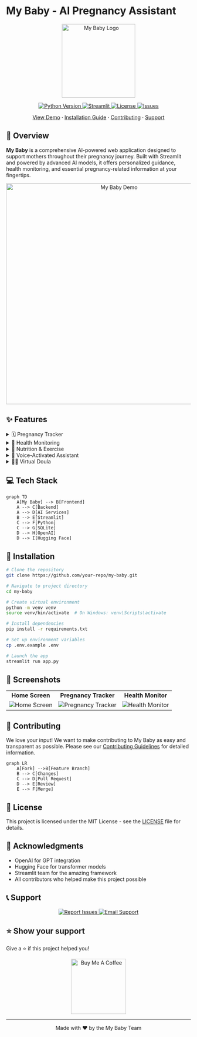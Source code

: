 # My Baby - AI Pregnancy Assistant

<p align="center">
    <img src="path_to_your_logo.png" alt="My Baby Logo" width="200"/>
</p>

<p align="center">
    <a href="https://www.python.org/downloads/">
        <img src="https://img.shields.io/badge/Python-3.8%2B-blue?style=for-the-badge&logo=python&logoColor=white" alt="Python Version"/>
    </a>
    <a href="https://streamlit.io">
        <img src="https://img.shields.io/badge/Streamlit-1.28%2B-FF4B4B?style=for-the-badge&logo=streamlit&logoColor=white" alt="Streamlit"/>
    </a>
    <a href="LICENSE">
        <img src="https://img.shields.io/badge/License-MIT-green?style=for-the-badge" alt="License"/>
    </a>
    <a href="https://github.com/your-repo/my-baby/issues">
        <img src="https://img.shields.io/github/issues/your-repo/my-baby?style=for-the-badge" alt="Issues"/>
    </a>
</p>

<p align="center">
    <a href="#demo">View Demo</a>
    ·
    <a href="#installation">Installation Guide</a>
    ·
    <a href="#contributing">Contributing</a>
    ·
    <a href="#support">Support</a>
</p>

## 🌟 Overview

**My Baby** is a comprehensive AI-powered web application designed to support mothers throughout their pregnancy journey. Built with Streamlit and powered by advanced AI models, it offers personalized guidance, health monitoring, and essential pregnancy-related information at your fingertips.

<p align="center">
    <img src="path_to_demo.gif" alt="My Baby Demo" width="600"/>
</p>

## ✨ Features

<details>
<summary>🗓️ Pregnancy Tracker</summary>
<br>
• Week-by-week development tracking<br>
• Important milestone notifications<br>
• Customized pregnancy timeline<br>
• Baby growth visualization
</details>

<details>
<summary>🏥 Health Monitoring</summary>
<br>
• Mental health assessment and tips<br>
• Physical symptom checker<br>
• Automated health alerts<br>
• Mood tracking and analysis
</details>

<details>
<summary>🥗 Nutrition & Exercise</summary>
<br>
• Trimester-specific meal plans<br>
• Safe exercise routines<br>
• Nutritional recommendations<br>
• Customized workout schedules
</details>

<details>
<summary>🎤 Voice-Activated Assistant</summary>
<br>
• Hands-free interaction<br>
• Voice command support<br>
• Natural language processing<br>
• Multi-language support
</details>

<details>
<summary>👩‍⚕️ Virtual Doula</summary>
<br>
• Labor preparation guidance<br>
• Postpartum care information<br>
• 24/7 AI-powered support<br>
• Emergency protocol assistance
</details>

## 💻 Tech Stack

```mermaid
graph TD
    A[My Baby] --> B[Frontend]
    A --> C[Backend]
    A --> D[AI Services]
    B --> E[Streamlit]
    C --> F[Python]
    C --> G[SQLite]
    D --> H[OpenAI]
    D --> I[Hugging Face]
```

## 🚀 Installation

```bash
# Clone the repository
git clone https://github.com/your-repo/my-baby.git

# Navigate to project directory
cd my-baby

# Create virtual environment
python -m venv venv
source venv/bin/activate  # On Windows: venv\Scripts\activate

# Install dependencies
pip install -r requirements.txt

# Set up environment variables
cp .env.example .env

# Launch the app
streamlit run app.py
```

## 📸 Screenshots

<p align="center">
<table>
    <tr>
        <td align="center"><b>Home Screen</b></td>
        <td align="center"><b>Pregnancy Tracker</b></td>
        <td align="center"><b>Health Monitor</b></td>
    </tr>
    <tr>
        <td><img src="path_to_home_screenshot.png" alt="Home Screen"/></td>
        <td><img src="path_to_tracker_screenshot.png" alt="Pregnancy Tracker"/></td>
        <td><img src="path_to_health_screenshot.png" alt="Health Monitor"/></td>
    </tr>
</table>
</p>

## 🤝 Contributing

We love your input! We want to make contributing to My Baby as easy and transparent as possible. Please see our [Contributing Guidelines](CONTRIBUTING.md) for detailed information.

```mermaid
graph LR
    A[Fork] -->B[Feature Branch]
    B --> C[Changes]
    C --> D[Pull Request]
    D --> E[Review]
    E --> F[Merge]
```

## 📄 License

This project is licensed under the MIT License - see the [LICENSE](LICENSE) file for details.

## 🙏 Acknowledgments

- OpenAI for GPT integration
- Hugging Face for transformer models
- Streamlit team for the amazing framework
- All contributors who helped make this project possible

## 📞 Support

<p align="center">
    <a href="https://github.com/your-repo/my-baby/issues">
        <img src="https://img.shields.io/badge/Report%20Issues-GitHub-green?style=for-the-badge&logo=github" alt="Report Issues"/>
    </a>
    <a href="mailto:support@mybaby.com">
        <img src="https://img.shields.io/badge/Email%20Support-Mail-red?style=for-the-badge&logo=gmail" alt="Email Support"/>
    </a>
</p>

## ⭐ Show your support

Give a ⭐️ if this project helped you!

<p align="center">
    <a href="https://www.buymeacoffee.com/yourprofile">
        <img src="https://cdn.buymeacoffee.com/buttons/v2/default-yellow.png" alt="Buy Me A Coffee" width="150"/>
    </a>
</p>

---

<p align="center">Made with ❤️ by the My Baby Team</p>
